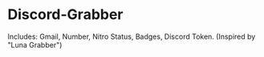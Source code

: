 # Discord-Grabber
Includes: Gmail, Number, Nitro Status, Badges, Discord Token. (Inspired by "Luna Grabber")
